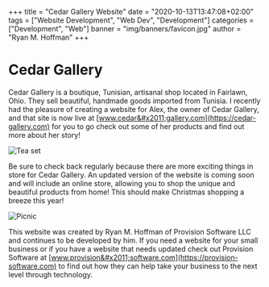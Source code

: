 +++
title = "Cedar Gallery Website"
date = "2020-10-13T13:47:08+02:00"
tags = ["Website Development", "Web Dev", "Development"]
categories = ["Development", "Web"]
banner = "img/banners/favicon.jpg"
author = "Ryan M. Hoffman"
+++

# Cedar Gallery
Cedar Gallery is a boutique, Tunisian, artisanal shop located in Fairlawn, Ohio. They sell beautiful, handmade goods imported from Tunisia. I recently had the pleasure of creating a website for Alex, the owner of Cedar Gallery, and that site is now live at [www.cedar&#x2011;gallery.com](https://cedar-gallery.com) for you to go check out some of her products and find out more about her story!

![Tea set](/img/banners/tea_set_above.jpg)

Be sure to check back regularly because there are more exciting things in store for Cedar Gallery. An updated version of the website is coming soon and will include an online store, allowing you to shop the unique and beautiful products from home! This should make Christmas shopping a breeze this year!

![Picnic](/img/banners/basket_far.jpg)

This website was created by Ryan M. Hoffman of Provision Software LLC and continues to be developed by him. If you need a website for your small business or if you have a website that needs updated check out Provision Software at [www.provision&#x2011;software.com](https://provision-software.com) to find out how they can help take your business to the next level through technology.

